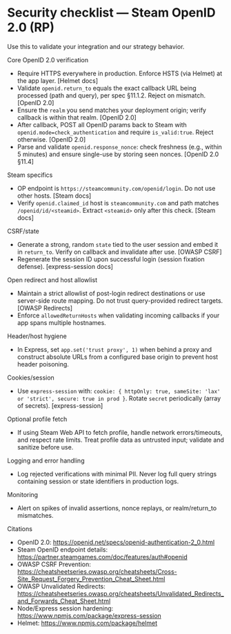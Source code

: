 # Security checklist — Steam OpenID 2.0 (RP)

Use this to validate your integration and our strategy behavior.

Core OpenID 2.0 verification
- Require HTTPS everywhere in production. Enforce HSTS (via Helmet) at the app layer. [Helmet docs]
- Validate `openid.return_to` equals the exact callback URL being processed (path and query), per spec §11.1.2. Reject on mismatch. [OpenID 2.0]
- Ensure the `realm` you send matches your deployment origin; verify callback is within that realm. [OpenID 2.0]
- After callback, POST all OpenID params back to Steam with `openid.mode=check_authentication` and require `is_valid:true`. Reject otherwise. [OpenID 2.0]
- Parse and validate `openid.response_nonce`: check freshness (e.g., within 5 minutes) and ensure single-use by storing seen nonces. [OpenID 2.0 §11.4]

Steam specifics
- OP endpoint is `https://steamcommunity.com/openid/login`. Do not use other hosts. [Steam docs]
- Verify `openid.claimed_id` host is `steamcommunity.com` and path matches `/openid/id/<steamid>`. Extract `<steamid>` only after this check. [Steam docs]

CSRF/state
- Generate a strong, random `state` tied to the user session and embed it in `return_to`. Verify on callback and invalidate after use. [OWASP CSRF]
- Regenerate the session ID upon successful login (session fixation defense). [express-session docs]

Open redirect and host allowlist
- Maintain a strict allowlist of post-login redirect destinations or use server-side route mapping. Do not trust query-provided redirect targets. [OWASP Redirects]
- Enforce `allowedReturnHosts` when validating incoming callbacks if your app spans multiple hostnames.

Header/host hygiene
- In Express, set `app.set('trust proxy', 1)` when behind a proxy and construct absolute URLs from a configured base origin to prevent host header poisoning.

Cookies/session
- Use `express-session` with: `cookie: { httpOnly: true, sameSite: 'lax' or 'strict', secure: true in prod }`. Rotate `secret` periodically (array of secrets). [express-session]

Optional profile fetch
- If using Steam Web API to fetch profile, handle network errors/timeouts, and respect rate limits. Treat profile data as untrusted input; validate and sanitize before use.

Logging and error handling
- Log rejected verifications with minimal PII. Never log full query strings containing session or state identifiers in production logs.

Monitoring
- Alert on spikes of invalid assertions, nonce replays, or realm/return_to mismatches.

Citations
- OpenID 2.0: https://openid.net/specs/openid-authentication-2_0.html
- Steam OpenID endpoint details: https://partner.steamgames.com/doc/features/auth#openid
- OWASP CSRF Prevention: https://cheatsheetseries.owasp.org/cheatsheets/Cross-Site_Request_Forgery_Prevention_Cheat_Sheet.html
- OWASP Unvalidated Redirects: https://cheatsheetseries.owasp.org/cheatsheets/Unvalidated_Redirects_and_Forwards_Cheat_Sheet.html
- Node/Express session hardening: https://www.npmjs.com/package/express-session
- Helmet: https://www.npmjs.com/package/helmet
